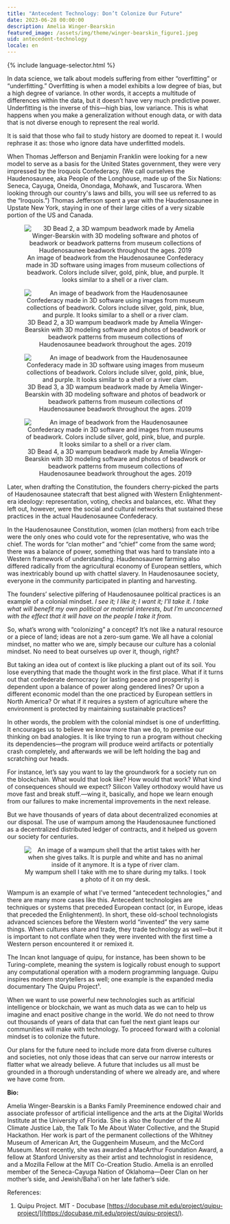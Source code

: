 ```yaml
---
title: "Antecedent Technology: Don’t Colonize Our Future"
date: 2023-06-28 00:00:00
description: Amelia Winger-Bearskin
featured_image: /assets/img/theme/winger-bearskin_figure1.jpeg
uid: antecedent-technology
locale: en
---
```


{% include language-selector.html %}

In data science, we talk about models suffering from either “overfitting” or “underfitting.” Overfitting is when a model exhibits a low degree of bias, but a high degree of variance. In other words, it accepts a multitude of differences within the data, but it doesn’t have very much predictive power. Underfitting is the inverse of this—high bias, low variance. This is what happens when you make a generalization without enough data, or with data that is not diverse enough to represent the real world.

It is said that those who fail to study history are doomed to repeat it. I would rephrase it as: those who ignore data have underfitted models.

When Thomas Jefferson and Benjamin Franklin were looking for a new model to serve as a basis for the United States government, they were very impressed by the Iroquois Confederacy. (We call ourselves the Haudenosaunee, aka People of the Longhouse, made up of the Six Nations: Seneca, Cayuga, Oneida, Onondaga, Mohawk, and Tuscarora. When looking through our country's laws and bills, you will see us referred to as the “Iroquois.”) Thomas Jefferson spent a year with the Haudenosaunee in Upstate New York, staying in one of their large cities of a very sizable portion of the US and Canada.

<center>
<figure>
	<img src="../assets/img/theme/winger-bearskin_figure1.jpeg" alt="3D Bead 2, a 3D wampum beadwork made by Amelia Winger-Bearskin with 3D modeling software and photos of beadwork or beadwork patterns from museum collections of Haudenosaunee beadwork throughout the ages. 2019">
    An image of beadwork from the Haudenosaunee Confederacy made in 3D software using images from museum collections of beadwork. Colors include silver, gold, pink, blue, and purple. It looks similar to a shell or a river clam.
</figure>
</center>

<center>
<figure>
	<img src="../assets/img/theme/winger-bearskin_figure2.jpg" alt="An image of beadwork from the Haudenosaunee Confederacy made in 3D software using images from museum collections of beadwork. Colors include silver, gold, pink, blue, and purple. It looks similar to a shell or a river clam.">
    3D Bead 2, a 3D wampum beadwork made by Amelia Winger-Bearskin with 3D modeling software and photos of beadwork or beadwork patterns from museum collections of Haudenosaunee beadwork throughout the ages. 2019 
</figure>
</center>

<center>
<figure>
	<img src="../assets/img/theme/winger-bearskin_figure3.jpeg" alt="An image of beadwork from the Haudenosaunee Confederacy made in 3D software using images from museum collections of beadwork. Colors include silver, gold, pink, blue, and purple. It looks similar to a shell or a river clam.">
    3D Bead 3, a 3D wampum beadwork made by Amelia Winger-Bearskin with 3D modeling software and photos of beadwork or beadwork patterns from museum collections of Haudenosaunee beadwork throughout the ages. 2019 
</figure>
</center>

<center>
<figure>
	<img src="../assets/img/theme/winger-bearskin_figure4.JPG" alt="An image of beadwork from the Haudenosaunee Confederacy made in 3D software and images from museums of beadwork. Colors include silver, gold, pink, blue, and purple. It looks similar to a shell or a river clam.">
    3D Bead 4, a 3D wampum beadwork made by Amelia Winger-Bearskin with 3D modeling software and photos of beadwork or beadwork patterns from museum collections of Haudenosaunee beadwork throughout the ages. 2019 
</figure>
</center>

Later, when drafting the Constitution, the founders cherry-picked the parts of Haudenosaunee statecraft that best aligned with Western Enlightenment-era ideology: representation, voting, checks and balances, etc. What they left out, however, were the social and cultural networks that sustained these practices in the actual Haudenosaunee Confederacy.

In the Haudenosaunee Constitution, women (clan mothers) from each tribe were the only ones who could vote for the representative, who was the chief. The words for “clan mother” and “chief” come from the same word; there was a balance of power, something that was hard to translate into a Western framework of understanding. Haudenosaunee farming also differed radically from the agricultural economy of European settlers, which was inextricably bound up with chattel slavery. In Haudenosaunee society, everyone in the community participated in planting and harvesting.

The founders’ selective pilfering of Haudenosaunee political practices is an example of a colonial mindset. _I see it; I like it; I want it; I’ll take it. I take what will benefit my own political or material interests, but I’m unconcerned with the effect that it will have on the people I take it from._

So, what’s wrong with “colonizing” a concept? It’s not like a natural resource or a piece of land; ideas are not a zero-sum game. We all have a colonial mindset, no matter who we are, simply because our culture has a colonial mindset. No need to beat ourselves up over it, though, right?

But taking an idea out of context is like plucking a plant out of its soil. You lose everything that made the thought work in the first place. What if it turns out that confederate democracy (or lasting peace and prosperity) is dependent upon a balance of power along gendered lines? Or upon a different economic model than the one practiced by European settlers in North America? Or what if it requires a system of agriculture where the environment is protected by maintaining sustainable practices?

In other words, the problem with the colonial mindset is one of underfitting. It encourages us to believe we know more than we do, to premise our thinking on bad analogies. It is like trying to run a program without checking its dependencies—the program will produce weird artifacts or potentially crash completely, and afterwards we will be left holding the bag and scratching our heads.

For instance, let’s say you want to lay the groundwork for a society run on the blockchain. What would that look like? How would that work? What kind of consequences should we expect? Silicon Valley orthodoxy would have us move fast and break stuff.—wing it, basically, and hope we learn enough from our failures to make incremental improvements in the next release.

But we have thousands of years of data about decentralized economies at our disposal. The use of wampum among the Haudenosaunee functioned as a decentralized distributed ledger of contracts, and it helped us govern our society for centuries.

<center>
<figure>
	<img src="../assets/img/theme/winger-bearskin-figure_5.jpg" alt="An image of a wampum shell that the artist takes with her when she gives talks. It is purple and white and has no animal inside of it anymore. It is a type of river clam.">
    My wampum shell I take with me to share during my talks. I took a photo of it on my desk.
</figure>
</center>

Wampum is an example of what I’ve termed “antecedent technologies,” and there are many more cases like this. Antecedent technologies are techniques or systems that preceded European contact (or, in Europe, ideas that preceded the Enlightenment). In short, these old-school technologists advanced sciences before the Western world “invented” the very same things. When cultures share and trade, they trade technology as well—but it is important to not conflate when they were invented with the first time a Western person encountered it or remixed it.

The Incan knot language of quipu, for instance, has been shown to be Turing-complete, meaning the system is logically robust enough to support any computational operation with a modern programming language. Quipu inspires modern storytellers as well; one example is the expanded media documentary The Quipu Project¹.

When we want to use powerful new technologies such as artificial intelligence or blockchain, we want as much data as we can to help us imagine and enact positive change in the world. We do not need to throw out thousands of years of data that can fuel the next giant leaps our communities will make with technology. To proceed forward with a colonial mindset is to colonize the future.

Our plans for the future need to include more data from diverse cultures and societies, not only those ideas that can serve our narrow interests or flatter what we already believe. A future that includes us all must be grounded in a thorough understanding of where we already are, and where we have come from.

**Bio:**

Amelia Winger-Bearskin is a Banks Family Preeminence endowed chair and associate professor of artificial intelligence and the arts at the Digital Worlds Institute at the University of Florida. She is also the founder of the AI Climate Justice Lab, the Talk To Me About Water Collective, and the Stupid Hackathon. Her work is part of the permanent collections of the Whitney Museum of American Art, the Guggenheim Museum, and the McCord Museum. Most recently, she was awarded a MacArthur Foundation Award, a fellow at Stanford University as their artist and technologist in residence, and a Mozilla Fellow at the MIT Co-Creation Studio. Amelia is an enrolled member of the Seneca-Cayuga Nation of Oklahoma—Deer Clan on her mother’s side, and Jewish/Baha’i on her late father’s side.

References:

1. Quipu Project. MIT - Docubase [https://docubase.mit.edu/project/quipu-project/](https://docubase.mit.edu/project/quipu-project/).
